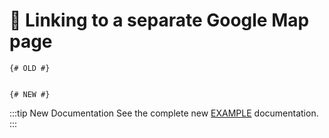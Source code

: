 # 🔧 Linking to a separate Google Map page

<update-message/>

```twig
{# OLD #}


{# NEW #}

```

:::tip New Documentation
See the complete new [EXAMPLE](/test/) documentation.
:::

